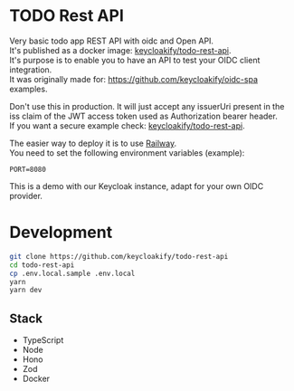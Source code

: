 
# TODO Rest API

Very basic todo app REST API with oidc and Open API.  
It's published as a docker image: [keycloakify/todo-rest-api](https://hub.docker.com/r/keycloakify/todo-rest-api).  
It's purpose is to enable you to have an API to test your OIDC client integration.  
It was originally made for: https://github.com/keycloakify/oidc-spa examples.  

Don't use this in production. 
It will just accept any issuerUri present in the iss claim of the JWT access token used as Authorization bearer header.  
If you want a secure example check: [keycloakify/todo-rest-api](https://github.com/InseeFrLab/todo-rest-api).  

The easier way to deploy it is to use [Railway](https://railway.app/).  
You need to set the following environment variables (example):  


```.env
PORT=8080
```

This is a demo with our Keycloak instance, adapt for your own OIDC provider.  

# Development

```bash
git clone https://github.com/keycloakify/todo-rest-api
cd todo-rest-api
cp .env.local.sample .env.local
yarn
yarn dev

```

## Stack

- TypeScript
- Node
- Hono
- Zod
- Docker
